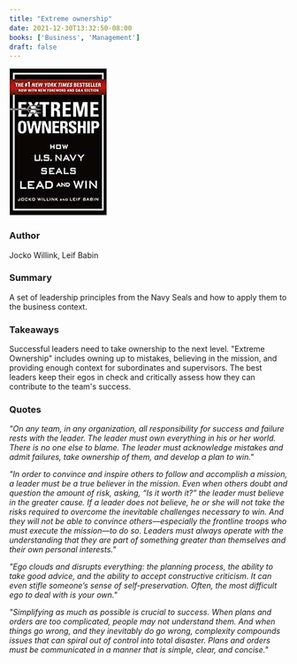 ```yaml
---
title: "Extreme ownership"
date: 2021-12-30T13:32:50-08:00
books: ['Business', 'Management']
draft: false 
---
```


![Extreme Ownership](img/book_cover_extreme_ownership.jpg)

### Author

Jocko Willink, Leif Babin

### Summary 

A set of leadership principles from the Navy Seals and how to apply them to the business context.

### Takeaways

Successful leaders need to take ownership to the next level. "Extreme Ownership" includes owning up to mistakes, believing in the mission, and providing enough context for subordinates and supervisors. The best leaders keep their egos in check and critically assess how they can contribute to the team's success.

### Quotes

*"On any team, in any organization, all responsibility for success and failure rests with the leader. The leader must own everything in his or her world. There is no one else to blame. The leader must acknowledge mistakes and admit failures, take ownership of them, and develop a plan to win."*

*"In order to convince and inspire others to follow and accomplish a mission, a leader must be a true believer in the mission. Even when others doubt and question the amount of risk, asking, “Is it worth it?” the leader must believe in the greater cause. If a leader does not believe, he or she will not take the risks required to overcome the inevitable challenges necessary to win. And they will not be able to convince others—especially the frontline troops who must execute the mission—to do so. Leaders must always operate with the understanding that they are part of something greater than themselves and their own personal interests."*

*"Ego clouds and disrupts everything: the planning process, the ability to take good advice, and the ability to accept constructive criticism. It can even stifle someone’s sense of self-preservation. Often, the most difficult ego to deal with is your own."*

*"Simplifying as much as possible is crucial to success. When plans and orders are too complicated, people may not understand them. And when things go wrong, and they inevitably do go wrong, complexity compounds issues that can spiral out of control into total disaster. Plans and orders must be communicated in a manner that is simple, clear, and concise."*

